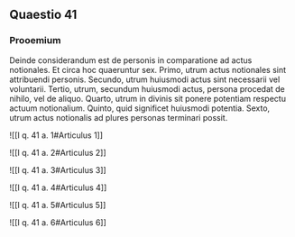 ## Quaestio 41

### Prooemium

Deinde considerandum est de personis in comparatione ad actus notionales. Et circa hoc quaeruntur sex. Primo, utrum actus notionales sint attribuendi personis. Secundo, utrum huiusmodi actus sint necessarii vel voluntarii. Tertio, utrum, secundum huiusmodi actus, persona procedat de nihilo, vel de aliquo. Quarto, utrum in divinis sit ponere potentiam respectu actuum notionalium. Quinto, quid significet huiusmodi potentia. Sexto, utrum actus notionalis ad plures personas terminari possit.

![[I q. 41 a. 1#Articulus 1]]

![[I q. 41 a. 2#Articulus 2]]

![[I q. 41 a. 3#Articulus 3]]

![[I q. 41 a. 4#Articulus 4]]

![[I q. 41 a. 5#Articulus 5]]

![[I q. 41 a. 6#Articulus 6]]

